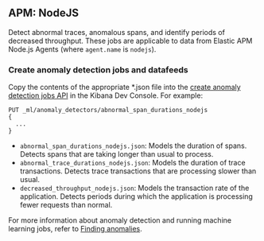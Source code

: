## APM: NodeJS

Detect abnormal traces, anomalous spans, and identify periods of decreased
throughput. These jobs are applicable to data from Elastic APM Node.js Agents
(where `agent.name` is `nodejs`).

### Create anomaly detection jobs and datafeeds

Copy the contents of the appropriate *.json file into the
[create anomaly detection jobs API](https://www.elastic.co/guide/en/elasticsearch/reference/master/ml-put-job.html) in the Kibana Dev Console. For example:

```
PUT _ml/anomaly_detectors/abnormal_span_durations_nodejs
{
  ...
}
```

* `abnormal_span_durations_nodejs.json`: Models the duration of spans. Detects spans that are taking longer than usual to process.
* `abnormal_trace_durations_nodejs.json`: Models the duration of trace transactions. Detects trace transactions that are processing slower than usual.
* `decreased_throughput_nodejs.json`: Models the transaction rate of the application.
Detects periods during which the application is processing fewer requests than normal.


For more information about anomaly detection and running machine learning jobs,
refer to [Finding anomalies](https://www.elastic.co/guide/en/machine-learning/master/ml-ad-finding-anomalies.html).